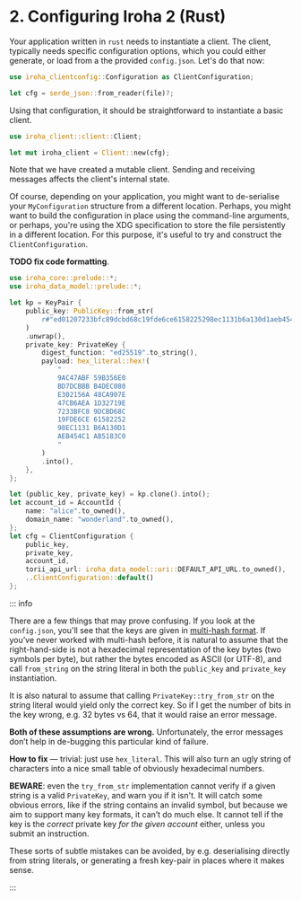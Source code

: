 # 2. Configuring Iroha 2 (Rust)

Your application written in `rust` needs to instantiate a client. The client, typically needs specific configuration options, which you could either generate, or load from a the provided `config.json`. Let's do that now:

```rust
use iroha_clientconfig::Configuration as ClientConfiguration;

let cfg = serde_json::from_reader(file)?;
```

Using that configuration, it should be straightforward to instantiate a basic client.

```rust
use iroha_client::client::Client;

let mut iroha_client = Client::new(cfg);
```

Note that we have created a mutable client. Sending and receiving messages affects the client's internal state.

Of course, depending on your application, you might want to de-serialise your `MyConfiguration` structure from a different location. Perhaps, you might want to build the configuration in place using the command-line arguments, or perhaps, you're using the XDG specification to store the file persistently in a different location. For this purpose, it's useful to try and construct the `ClientConfiguration`.

**TODO fix code formatting**.

```rust
use iroha_core::prelude::*;
use iroha_data_model::prelude::*;

let kp = KeyPair {
    public_key: PublicKey::from_str(
        r#"ed01207233bfc89dcbd68c19fde6ce6158225298ec1131b6a130d1aeb454c1ab5183c0"#,
    )
    .unwrap(),
    private_key: PrivateKey {
        digest_function: "ed25519".to_string(),
        payload: hex_literal::hex!(
            "
            9AC47ABF 59B356E0
            BD7DCBBB B4DEC080
            E302156A 48CA907E
            47CB6AEA 1D32719E
            7233BFC8 9DCBD68C
            19FDE6CE 61582252
            98EC1131 B6A130D1
            AEB454C1 AB5183C0
            "
        )
        .into(),
    },
};

let (public_key, private_key) = kp.clone().into();
let account_id = AccountId {
    name: "alice".to_owned(),
    domain_name: "wonderland".to_owned(),
};
let cfg = ClientConfiguration {
    public_key,
    private_key,
    account_id,
    torii_api_url: iroha_data_model::uri::DEFAULT_API_URL.to_owned(),
    ..ClientConfiguration::default()
};
```

::: info

There are a few things that may prove confusing. If you look at the `config.json`, you'll see that the keys are given in [multi-hash format](https://github.com/multiformats/multihash). If you’ve never worked with multi-hash before, it is natural to assume that the right-hand-side is not a hexadecimal representation of the key bytes (two symbols per byte), but rather the bytes encoded as ASCII (or UTF-8), and call `from_string` on the string literal in both the `public_key` and `private_key` instantiation.

It is also natural to assume that calling `PrivateKey::try_from_str` on the string literal would yield only the correct key. So if I get the number of bits in the key wrong, e.g. 32 bytes vs 64, that it would raise an error message.

**Both of these assumptions are wrong.** Unfortunately, the error messages don’t help in de-bugging this particular kind of failure.

**How to fix** — trivial: just use `hex_literal`. This will also turn an ugly string of characters into a nice small table of obviously hexadecimal numbers.

**BEWARE**: even the `try_from_str` implementation cannot verify if a given string is a valid `PrivateKey`, and warn you if it isn't. It will catch some obvious errors, like if the string contains an invalid symbol, but because we aim to support many key formats, it can’t do much else. It cannot tell if the key is the _correct_ private key _for the given account_ either, unless you submit an instruction.

These sorts of subtle mistakes can be avoided, by e.g. deserialising directly from string literals, or generating a fresh key-pair in places where it makes sense.

:::
